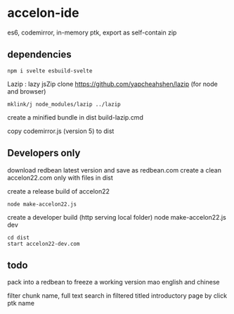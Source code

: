# accelon-ide
es6, codemirror, in-memory ptk, export as self-contain zip


## dependencies

    npm i svelte esbuild-svelte

Lazip : lazy jsZip
clone https://github.com/yapcheahshen/lazip (for node and browser)

    mklink/j node_modules/lazip ../lazip

create a minified bundle in dist
    build-lazip.cmd  

copy codemirror.js (version 5) to dist


## Developers only

download redbean latest version and save as redbean.com
create a clean accelon22.com only with files in dist


create a release build of accelon22

    node make-accelon22.js

create a developer build (http serving local folder)
    node make-accelon22.js dev

    cd dist
    start accelon22-dev.com


## todo
pack into a redbean to freeze a working version
mao english and chinese

filter chunk name, full text search in filtered titled
introductory page by click ptk name

